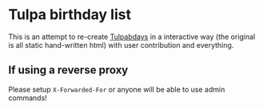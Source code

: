 # Tulpa birthday list

This is an attempt to re-create [Tulpabdays](http://www.thedodo.it/hamcha/tulpabdays) in a interactive way (the original is all static hand-written html) with user contribution and everything.

## If using a reverse proxy

Please setup `X-Forwarded-For` or anyone will be able to use admin commands!